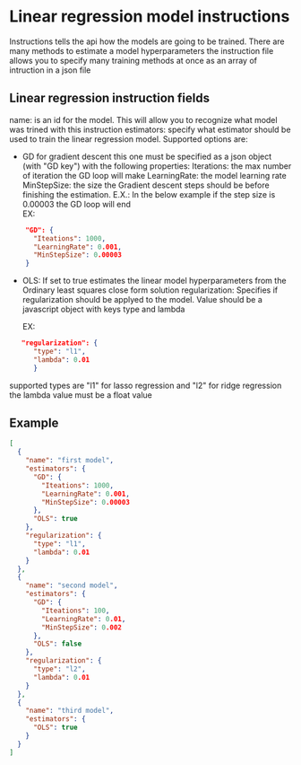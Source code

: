 # Linear regression model instructions

Instructions tells the api how the models are going to be trained. There are many methods to estimate a model hyperparameters
the instruction file allows you to specify many training methods at once as an array of intruction in a json file

## Linear regression instruction fields

name: is an id for the model. This will allow you to recognize what model was trined with this instruction
estimators: specify what estimator should be used to train the linear regression model. Supported options are:

- GD for gradient descent this one must be specified as a json object (with "GD key") with the following properties:
    Iterations: the max number of iteration the GD loop will make
    LearningRate: the model learning rate
    MinStepSize: the size the Gradient descent steps should be before finishing the estimation. E.X.: In the below example if the step size is 0.00003 the GD loop will end\
    EX:

```json
    "GD": {
      "Iteations": 1000,
      "LearningRate": 0.001,
      "MinStepSize": 0.00003
    }
```

- OLS: If set to true estimates the linear model hyperparameters from the Ordinary least squares close form solution
 regularization: Specifies if regularization should be applyed to the model. Value should be a javascript object with keys type and lambda

  EX:

```json
   "regularization": {
      "type": "l1",
      "lambda": 0.01
      }
```

supported types are "l1" for lasso regression and "l2" for ridge regression\
the lambda value must be a float value

## Example

```json
[
  {
    "name": "first model",
    "estimators": {
      "GD": {
        "Iteations": 1000,
        "LearningRate": 0.001,
        "MinStepSize": 0.00003
      },
      "OLS": true
    },
    "regularization": {
      "type": "l1",
      "lambda": 0.01
    }
  },
  {
    "name": "second model",
    "estimators": {
      "GD": {
        "Iteations": 100,
        "LearningRate": 0.01,
        "MinStepSize": 0.002
      },
      "OLS": false
    },
    "regularization": {
      "type": "l2",
      "lambda": 0.01
    }
  },
  {
    "name": "third model",
    "estimators": {
      "OLS": true
    }
  }
]
```
